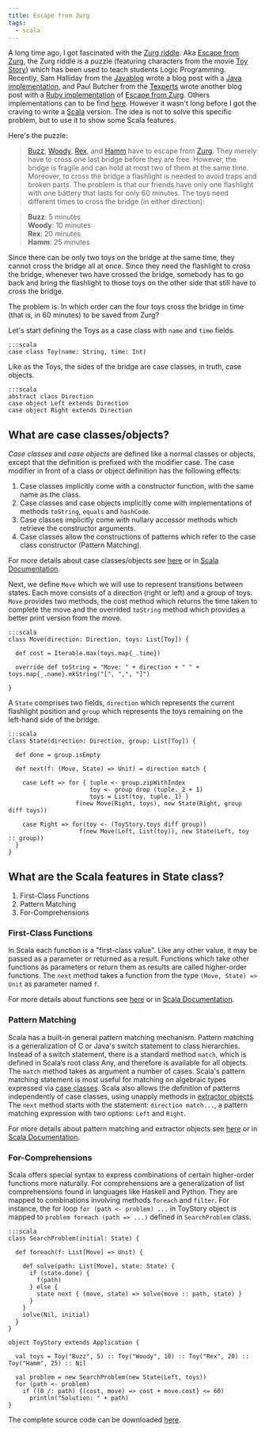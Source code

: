 ```yaml
---
title: Escape from Zurg
tags:
  - scala
---
```


A long time ago, I got fascinated with the [Zurg riddle][zurg-riddle]. Aka [Escape from Zurg][escape-zurg], the Zurg riddle is a puzzle (featuring characters from the movie [Toy Story](http://en.wikipedia.org/wiki/Toy_Story)) which has been used to teach students Logic Programming. Recently, Sam Halliday from the [Javablog](http://javablog.co.uk/) wrote a blog post with a [Java implementation][java-zurg], and Paul Butcher from the [Texperts](http://texperts.com/) wrote another blog post with a [Ruby implementation][ruby-zurg] of [Escape from Zurg][escape-zurg]. Others implementations can to be find [here][others-zurg]. However it wasn't long before I got the craving to write a [Scala](http://www.scala-lang.org/) version. The idea is not to solve this specific problem, but to use it to show some Scala features.

[zurg-riddle]: http://web.engr.oregonstate.edu/%7Eerwig/zurg/
[escape-zurg]: http://web.engr.oregonstate.edu/%7Eerwig/papers/Zurg_JFP04.pdf
[java-zurg]: http://javablog.co.uk/2007/10/13/escape-from-zurg/
[ruby-zurg]: http://www.texperts.com/2007/09/09/escape-from-zurg/
[others-zurg]: http://lambda-the-ultimate.org/node/2434

Here's the puzzle:

> [Buzz][Buzz], [Woody][Woody], [Rex][Rex], and [Hamm][Hamm] have to escape from [Zurg][Zurg]. They merely have to cross one last bridge before they are free. However, the bridge is fragile and can hold at most two of them at the same time. Moreover, to cross the bridge a flashlight is needed to avoid traps and broken parts. The problem is that our friends have only one flashlight with one battery that lasts for only 60 minutes. The toys need different times to cross the bridge (in either direction):

> **Buzz**: 5 minutes <br>
> **Woody**: 10 minutes <br>
> **Rex**: 20 minutes <br>
> **Hamm**: 25 minutes <br>

[Buzz]: http://en.wikipedia.org/wiki/Buzz_Lightyear
[Woody]: http://en.wikipedia.org/wiki/Sheriff_Woody#Woody
[Rex]: http://en.wikipedia.org/wiki/Rex_%28Toy_Story%29#Rex
[Hamm]: http://en.wikipedia.org/wiki/Hamm_%28Toy_Story%29#Hamm
[Zurg]: http://en.wikipedia.org/wiki/Emperor_Zurg

Since there can be only two toys on the bridge at the same time, they cannot cross the bridge all at once. Since they need the flashlight to cross the bridge, whenever two have crossed the bridge, somebody has to go back and bring the flashlight to those toys on the other side that still have to cross the bridge.

The problem is: In which order can the four toys cross the bridge in time (that is, in 60 minutes) to be saved from Zurg?

Let's start defining the Toys as a case class with `name` and `time` fields.

    :::scala
    case class Toy(name: String, time: Int)

Like as the Toys, the sides of the bridge are case classes, in truth, case objects.

    :::scala
    abstract class Direction
    case object Left extends Direction
    case object Right extends Direction

## What are case classes/objects?

_Case classes_ and _case objects_ are defined like a normal classes or objects, except that the definition is prefixed with the modifier case. The case modifier in front of a class or object definition has the following effects:

1. Case classes implicitly come with a constructor function, with the same name as the class.
2. Case classes and case objects implicitly come with implementations of methods `toString`, `equals` and `hashCode`.
3. Case classes implicitly come with nullary accessor methods which retrieve the constructor arguments.
4. Case classes allow the constructions of patterns which refer to the case class constructor (Pattern Matching).

For more details about case classes/objects see [here][caseclasses] or in [Scala Documentation][scaladoc].

Next, we define `Move` which we will use to represent transitions between states. Each move consists of a direction (right or left) and a group of toys. `Move` provides two methods, the cost method which returns the time taken to complete the move and the overrided `toString` method which provides a better print version from the move.

    :::scala
    class Move(direction: Direction, toys: List[Toy]) {

      def cost = Iterable.max(toys.map{_.time})

      override def toString = "Move: " + direction + " " + toys.map{_.name}.mkString("[", ",", "]")

    }

A `State` comprises two fields, `direction` which represents the current flashlight position and `group` which represents the toys remaining on the left-hand side of the bridge.

    :::scala
    class State(direction: Direction, group: List[Toy]) {

      def done = group.isEmpty

      def next(f: (Move, State) => Unit) = direction match {

        case Left => for { tuple <- group.zipWithIndex
                           toy <- group drop (tuple._2 + 1)
                           toys = List(toy, tuple._1) }
                       f(new Move(Right, toys), new State(Right, group diff toys))

        case Right => for(toy <- (ToyStory.toys diff group))
                        f(new Move(Left, List(toy)), new State(Left, toy :: group))
      }
    }

## What are the Scala features in State class?

  1. First-Class Functions
  2. Pattern Matching
  3. For-Comprehensions

### First-Class Functions

In Scala each function is a "first-class value". Like any other value, it may be passed as a parameter or returned as a result. Functions which take other functions as parameters or return them as results are called higher-order functions. The `next` method takes a function from the type `(Move, State) => Unit` as parameter named `f`.

For more details about functions see [here][first-class] or in [Scala Documentation][scaladoc].

### Pattern Matching

Scala has a built-in general pattern matching mechanism. Pattern matching is a generalization of C or Java's switch statement to class hierarchies. Instead of a switch statement, there is a standard method `match`, which is defined in Scala’s root class Any, and therefore is available for all objects. The `match` method takes as argument a number of cases. Scala's pattern matching statement is most useful for matching on algebraic types expressed via [case classes][caseclasses-doc]. Scala also allows the definition of patterns independently of case classes, using unapply methods in [extractor objects][extractors]. The `next` method starts with the statement: `direction match...`, a pattern matching expression with two options: `Left` and `Right`.

For more details about pattern matching and extractor objects see [here][patternmatching] or in [Scala Documentation][scaladoc].

### For-Comprehensions

Scala offers special syntax to express combinations of certain higher-order functions more naturally. For comprehensions are a generalization of list comprehensions found in languages like Haskell and Python. They are mapped to combinations involving methods `foreach` and `filter`. For instance, the for loop `for (path <- problem) ...` in ToyStory object is mapped to `problem foreach (path => ...)` defined in `SearchProblem` class.

    :::scala
    class SearchProblem(initial: State) {

      def foreach(f: List[Move] => Unit) {

        def solve(path: List[Move], state: State) {
          if (state.done) {
            f(path)
          } else {
            state next { (move, state) => solve(move :: path, state) }
          }
        }
        solve(Nil, initial)
      }
    }

    object ToyStory extends Application {

      val toys = Toy("Buzz", 5) :: Toy("Woody", 10) :: Toy("Rex", 20) :: Toy("Hamm", 25) :: Nil

      val problem = new SearchProblem(new State(Left, toys)) 
      for (path <- problem)
        if ((0 /: path) {(cost, move) => cost + move.cost} <= 60)
          println("Solution: " + path)
    }

The complete source code can be downloaded [here][download].

[scaladoc]: http://www.scala-lang.org/docu/index.html
[caseclasses]: http://alblue.blogspot.com/2007/12/scala-introduction-to-scala-case.html
[caseclasses-doc]: http://www.scala-lang.org/intro/caseclasses.html
[extractors]: http://www.scala-lang.org/intro/extractors.html
[first-class]: http://alblue.blogspot.com/2007/10/scala-introduction-to-scala-functions.html
[patternmatching]: http://langexplr.blogspot.com/2007/05/pattern-matching-on-java-objects-with.html
[download]: http://docs.google.com/Doc?id=dfzs39d9_4kz3cwh
